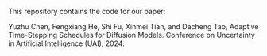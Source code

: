 This repository contains the code for our paper: 

Yuzhu Chen, Fengxiang He, Shi Fu, Xinmei Tian, and Dacheng Tao, Adaptive Time-Stepping Schedules for Diffusion Models. Conference on Uncertainty in Artificial Intelligence (UAI), 2024. 

